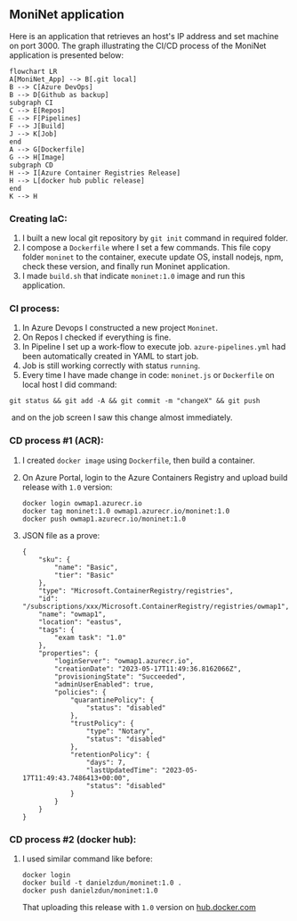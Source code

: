 ## MoniNet application

Here is an application that retrieves an host's IP address and set machine on port 3000. 
The graph illustrating the CI/CD process of the MoniNet application is presented below:

```mermaid
flowchart LR
A[MoniNet_App] --> B[.git local]
B --> C[Azure DevOps]
B --> D[Github as backup]
subgraph CI
C --> E[Repos]
E --> F[Pipelines]
F --> J[Build]
J --> K[Job]
end
A --> G[Dockerfile]
G --> H[Image]
subgraph CD
H --> I[Azure Container Registries Release]
H --> L[docker hub public release]
end
K --> H
```

### Creating IaC:

1. I built a new local git repository by `git init` command in required folder.
2. I compose a `Dockerfile` where I set a few commands. This file copy folder `moninet` to the container, execute update OS, install nodejs, npm, check these version, and finally run Moninet application.
3. I made `build.sh` that indicate `moninet:1.0` image and run this application.

### CI process:

1. In Azure Devops I constructed a new project `Moninet`.
2. On Repos I checked if everything is fine.
3. In Pipeline I set up a work-flow to execute job. `azure-pipelines.yml` had been automatically created in YAML to start job. 
4. Job is still working correctly with status `running`.
5. Every time I have made change in code: `moninet.js`  or `Dockerfile` on local host I did command:

```
git status && git add -A && git commit -m "changeX" && git push
```

​      and on the job screen I saw this change almost immediately.

### CD process #1 (ACR):

1. I created `docker image` using `Dockerfile`, then build a container.

2. On Azure Portal, login to the Azure Containers Registry and upload build release with `1.0` version:

   ```
   docker login owmap1.azurecr.io
   docker tag moninet:1.0 owmap1.azurecr.io/moninet:1.0
   docker push owmap1.azurecr.io/moninet:1.0
   ```

3. JSON file as a prove:

   ``` 
   {
       "sku": {
           "name": "Basic",
           "tier": "Basic"
       },
       "type": "Microsoft.ContainerRegistry/registries",
       "id": "/subscriptions/xxx/Microsoft.ContainerRegistry/registries/owmap1",
       "name": "owmap1",
       "location": "eastus",
       "tags": {
           "exam task": "1.0"
       },
       "properties": {
           "loginServer": "owmap1.azurecr.io",
           "creationDate": "2023-05-17T11:49:36.8162066Z",
           "provisioningState": "Succeeded",
           "adminUserEnabled": true,
           "policies": {
               "quarantinePolicy": {
                   "status": "disabled"
               },
               "trustPolicy": {
                   "type": "Notary",
                   "status": "disabled"
               },
               "retentionPolicy": {
                   "days": 7,
                   "lastUpdatedTime": "2023-05-17T11:49:43.7486413+00:00",
                   "status": "disabled"
               }
           }
       }
   }
   ```

### CD process #2 (docker hub):

1. I used similar command like before:

   ```
   docker login
   docker build -t danielzdun/moninet:1.0 .
   docker push danielzdun/moninet:1.0
   ```

   That uploading this release with `1.0` version on [hub.docker.com](https://hub.docker.com/) 

   
